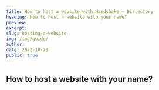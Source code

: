 ```yaml
---
title: How to host a website with Handshake – Dir.ectory
heading: How to host a website with your name?
preview: 
excerpt: 
slug: hosting-a-website
img: /img/guide/
author: 
date: 2023-10-28
public: true
---
```


## How to host a website with your name?